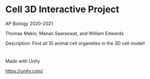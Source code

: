 # Cell 3D Interactive Project
AP Biology 2020-2021

Thomas Makin, Manan Saaraswat, and William Edwards

Description: Find all 10 animal cell organelles in the 3D cell model!
#
Made with Unity

https://unity.com/
